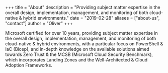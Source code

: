 +++
title = "About"
description = "Providing subject matter expertise in the overall design, implementation, management, and monitoring of both cloud-native & hybrid environments."
date = "2019-02-28"
aliases = ["about-us", "contact"]
author = "Oliver"
+++

Microsoft certified for over 10 years, providing subject matter expertise in the overall design, implementation, management, and monitoring of both cloud-native & hybrid environments, with a particular focus on PowerShell & IaC (Bicep), and in-depth knowledge on the available solutions aimed towards Zero Trust & the MCSB (Microsoft Cloud Security Benchmark), which incorporates Landing Zones and the Well-Architected & Cloud Adoption Frameworks.
